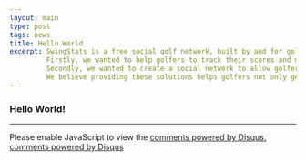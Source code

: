```yaml
---
layout: main
type: post
tags: news
title: Hello World
excerpt: SwingStats is a free social golf network, built by and for golfers.  We built this application to solve two problems.
         Firstly, we wanted to help golfers to track their scores and maintain a valid handicap (without needing to belong to a country club).
         Secondly, we wanted to create a social network to allow golfers to connect and coordinate foursomes and golf outings.
         We believe providing these solutions helps golfers not only get better at golf but also enjoy the game as well.
---
```


<h3>Hello World!</h3>

<hr>

<div id="disqus_thread"></div>
<script type="text/javascript">
    /* * * CONFIGURATION VARIABLES: EDIT BEFORE PASTING INTO YOUR WEBPAGE * * */
    var disqus_shortname = 'josephpconley'; // required: replace example with your forum shortname

    /* * * DON'T EDIT BELOW THIS LINE * * */
    (function() {
        var dsq = document.createElement('script'); dsq.type = 'text/javascript'; dsq.async = true;
        dsq.src = '//' + disqus_shortname + '.disqus.com/embed.js';
        (document.getElementsByTagName('head')[0] || document.getElementsByTagName('body')[0]).appendChild(dsq);
    })();
</script>
<noscript>Please enable JavaScript to view the <a href="http://disqus.com/?ref_noscript">comments powered by Disqus.</a></noscript>
<a href="http://disqus.com" class="dsq-brlink">comments powered by <span class="logo-disqus">Disqus</span></a>